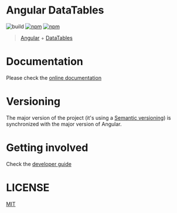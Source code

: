 # Angular DataTables

![build](https://github.com/l-lin/angular-datatables/workflows/build/badge.svg)
[![npm](https://img.shields.io/npm/v/angular-datatables.svg)][npm-link]
[![npm](https://img.shields.io/npm/dm/angular-datatables.svg)][npm-link]

> [Angular](https://angular.io/) + [DataTables](https://datatables.net/)

# Documentation

Please check the [online documentation](http://l-lin.github.io/angular-datatables/)

# Versioning

The major version of the project (it's using a [Semantic versioning](http://semver.org/)) is
synchronized with the major version of Angular.

# Getting involved

Check the [developer guide](DEVELOPER.md)

# LICENSE

[MIT](LICENSE)

[npm-link]: https://www.npmjs.com/package/angular-datatables

